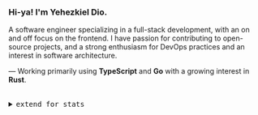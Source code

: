 <h3>Hi-ya! I'm Yehezkiel Dio.</h3>
<p>A software engineer specializing in a full-stack development, with an on and off focus on the frontend. I have passion for contributing to open-source projects, and a strong enthusiasm for DevOps practices and an interest in software architecture. 
  
— Working primarily using **TypeScript** and **Go** with a growing interest in **Rust**.

</p>
<br/>

<!--- Visit my personal documentation [here](https://yehezkieldio.gitbook.io/docs) for *a comprehensive collection of my most frequently used terminal commands, valuable insights on a wide array of topics, curated bookmarks to fascinating resources, and much more.* -->

<details align="left">
<summary><samp>extend for stats</samp></summary>

<h2></h2><br>

[<img align="left" width="390" alt="🦑" src="https://gist.githubusercontent.com/yehezkieldio/ffbb9b3292391b0c5f2a671d0ec3b545/raw/general.svg">](#)
[<img align="right" width="390" alt="🦑" src="https://gist.githubusercontent.com/yehezkieldio/ffbb9b3292391b0c5f2a671d0ec3b545/raw/achievements.svg">](#)
[<img align="left" width="390" alt="🦑" src="https://gist.githubusercontent.com/yehezkieldio/ffbb9b3292391b0c5f2a671d0ec3b545/raw/wakatime.svg">](#)
